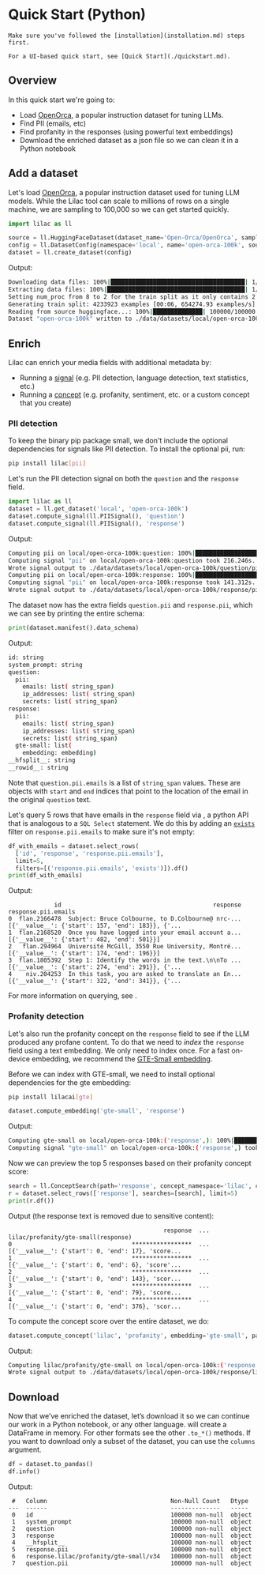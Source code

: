 # Quick Start (Python)

```{tip}
Make sure you've followed the [installation](installation.md) steps first.
```

```{note}
For a UI-based quick start, see [Quick Start](./quickstart.md).
```

## Overview

In this quick start we're going to:

- Load [OpenOrca](https://huggingface.co/datasets/Open-Orca/OpenOrca), a popular instruction dataset
  for tuning LLMs.
- Find PII (emails, etc)
- Find profanity in the responses (using powerful text embeddings)
- Download the enriched dataset as a json file so we can clean it in a Python notebook

## Add a dataset

Let's load [OpenOrca](https://huggingface.co/datasets/Open-Orca/OpenOrca), a popular instruction
dataset used for tuning LLM models. While the Lilac tool can scale to millions of rows on a single
machine, we are sampling to 100,000 so we can get started quickly.

```python
import lilac as ll

source = ll.HuggingFaceDataset(dataset_name='Open-Orca/OpenOrca', sample_size=100_000)
config = ll.DatasetConfig(namespace='local', name='open-orca-100k', source=source)
dataset = ll.create_dataset(config)
```

Output:

```sh
Downloading data files: 100%|██████████████████████████████████████| 1/1 [05:14<00:00, 314.85s/it]
Extracting data files: 100%|███████████████████████████████████████| 1/1 [00:00<00:00, 318.98it/s]
Setting num_proc from 8 to 2 for the train split as it only contains 2 shards.
Generating train split: 4233923 examples [00:06, 654274.93 examples/s]
Reading from source huggingface...: 100%|██████████████| 100000/100000 [00:03<00:00, 30124.10it/s]
Dataset "open-orca-100k" written to ./data/datasets/local/open-orca-100k
```

## Enrich

Lilac can enrich your media fields with additional metadata by:

- Running a [signal](../signals/signals.md) (e.g. PII detection, language detection, text
  statistics, etc.)
- Running a [concept](../concepts/concepts.md) (e.g. profanity, sentiment, etc. or a custom concept
  that you create)

### PII detection

To keep the binary pip package small, we don't include the optional dependencies for signals like
PII detection. To install the optional pii, run:

```sh
pip install lilac[pii]
```

Let's run the PII detection signal on both the `question` and the `response` field.

```python
import lilac as ll
dataset = ll.get_dataset('local', 'open-orca-100k')
dataset.compute_signal(ll.PIISignal(), 'question')
dataset.compute_signal(ll.PIISignal(), 'response')
```

Output:

```sh
Computing pii on local/open-orca-100k:question: 100%|█████████████████████████████████████| 100000/100000 [03:36<00:00, 462.62it/s]
Computing signal "pii" on local/open-orca-100k:question took 216.246s.
Wrote signal output to ./data/datasets/local/open-orca-100k/question/pii
Computing pii on local/open-orca-100k:response: 100%|█████████████████████████████████████| 100000/100000 [02:21<00:00, 708.04it/s]
Computing signal "pii" on local/open-orca-100k:response took 141.312s.
Wrote signal output to ./data/datasets/local/open-orca-100k/response/pii
```

The dataset now has the extra fields `question.pii` and `response.pii`, which we can see by printing
the entire schema:

```py
print(dataset.manifest().data_schema)
```

Output:

```sh
id: string
system_prompt: string
question:
  pii:
    emails: list( string_span)
    ip_addresses: list( string_span)
    secrets: list( string_span)
response:
  pii:
    emails: list( string_span)
    ip_addresses: list( string_span)
    secrets: list( string_span)
  gte-small: list(
    embedding: embedding)
__hfsplit__: string
__rowid__: string
```

Note that `question.pii.emails` is a list of `string_span` values. These are objects with `start`
and `end` indices that point to the location of the email in the original `question` text.

Let's query 5 rows that have emails in the `response` field via [](#Dataset.select_rows), a python
API that is analogous to a `SQL Select` statement. We do this by adding an [`exists`](#Filter.op)
filter on `response.pii.emails` to make sure it's not empty:

```py
df_with_emails = dataset.select_rows(
  ['id', 'response', 'response.pii.emails'],
  limit=5,
  filters=[('response.pii.emails', 'exists')]).df()
print(df_with_emails)
```

Output:

```
             id                                           response                                response.pii.emails
0  flan.2166478  Subject: Bruce Colbourne, to D.Colbourne@ nrc-...  [{'__value__': {'start': 157, 'end': 183}}, {'...
1  flan.2168520  Once you have logged into your email account a...        [{'__value__': {'start': 482, 'end': 501}}]
2   flan.294964  Université McGill, 3550 Rue University, Montré...        [{'__value__': {'start': 174, 'end': 196}}]
3  flan.1805392  Step 1: Identify the words in the text.\n\nTo ...  [{'__value__': {'start': 274, 'end': 291}}, {'...
4    niv.204253  In this task, you are asked to translate an En...  [{'__value__': {'start': 322, 'end': 341}}, {'...
```

For more information on querying, see [](#Dataset.select_rows).

### Profanity detection

Let's also run the profanity concept on the `response` field to see if the LLM produced any profane
content. To do that we need to _index_ the `response` field using a text embedding. We only need to
index once. For a fast on-device embedding, we recommend the
[GTE-Small embedding](https://huggingface.co/thenlper/gte-small).

Before we can index with GTE-small, we need to install optional dependencies for the gte embedding:

```sh
pip install lilacai[gte]
```

```py
dataset.compute_embedding('gte-small', 'response')
```

Output:

```sh
Computing gte-small on local/open-orca-100k:('response',): 100%|█████████████████████████████████████| 100000/100000 [17:59<00:00, 92.67it/s]
Computing signal "gte-small" on local/open-orca-100k:('response',) took 1079.260s.
```

Now we can preview the top 5 responses based on their profanity concept score:

```py
search = ll.ConceptSearch(path='response', concept_namespace='lilac', concept_name='profanity', embedding='gte-small')
r = dataset.select_rows(['response'], searches=[search], limit=5)
print(r.df())
```

Output (the response text is removed due to sensitive content):

```
                                            response  ...                lilac/profanity/gte-small(response)
0                                  *****************  ...  [{'__value__': {'start': 0, 'end': 17}, 'score...
1                                  *****************  ...  [{'__value__': {'start': 0, 'end': 6}, 'score'...
2                                  *****************  ...  [{'__value__': {'start': 0, 'end': 143}, 'scor...
3                                  *****************  ...  [{'__value__': {'start': 0, 'end': 79}, 'score...
4                                  *****************  ...  [{'__value__': {'start': 0, 'end': 376}, 'scor...
```

To compute the concept score over the entire dataset, we do:

```py
dataset.compute_concept('lilac', 'profanity', embedding='gte-small', path='response')
```

Output:

```sh
Computing lilac/profanity/gte-small on local/open-orca-100k:('response',): 100%|█████████████████████████████████▉| 100000/100000 [00:10<00:00, 9658.80it/s]
Wrote signal output to ./data/datasets/local/open-orca-100k/response/lilac/profanity/gte-small/v34
```

## Download

Now that we’ve enriched the dataset, let’s download it so we can continue our work in a Python
notebook, or any other language. [](#Dataset.to_pandas) will create a DataFrame in memory. For other
formats see the other `.to_*()`[](#Dataset) methods. If you want to download only a subset of the
dataset, you can use the `columns` argument.

```py
df = dataset.to_pandas()
df.info()
```

Output:

```
 #   Column                                   Non-Null Count   Dtype
---  ------                                   --------------   -----
 0   id                                       100000 non-null  object
 1   system_prompt                            100000 non-null  object
 2   question                                 100000 non-null  object
 3   response                                 100000 non-null  object
 4   __hfsplit__                              100000 non-null  object
 5   response.pii                             100000 non-null  object
 6   response.lilac/profanity/gte-small/v34   100000 non-null  object
 7   question.pii                             100000 non-null  object
```
